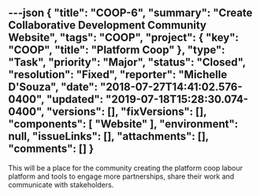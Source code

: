 ---json
{
  "title": "COOP-6",
  "summary": "Create Collaborative Development Community Website",
  "tags": "COOP",
  "project": {
    "key": "COOP",
    "title": "Platform Coop"
  },
  "type": "Task",
  "priority": "Major",
  "status": "Closed",
  "resolution": "Fixed",
  "reporter": "Michelle D'Souza",
  "date": "2018-07-27T14:41:02.576-0400",
  "updated": "2019-07-18T15:28:30.074-0400",
  "versions": [],
  "fixVersions": [],
  "components": [
    "Website"
  ],
  "environment": null,
  "issueLinks": [],
  "attachments": [],
  "comments": []
}
---
This will be a place for the community creating the platform coop labour platform and tools to engage more partnerships, share their work and communicate with stakeholders.

        